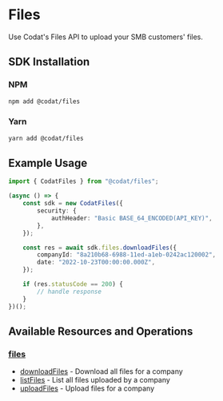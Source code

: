 # Files

<!-- Start Codat Library Description -->
﻿Use Codat's Files API to upload your SMB customers' files.
<!-- End Codat Library Description -->

<!-- Start SDK Installation -->
## SDK Installation

### NPM

```bash
npm add @codat/files
```

### Yarn

```bash
yarn add @codat/files
```
<!-- End SDK Installation -->

## Example Usage
<!-- Start SDK Example Usage -->
```typescript
import { CodatFiles } from "@codat/files";

(async () => {
    const sdk = new CodatFiles({
        security: {
            authHeader: "Basic BASE_64_ENCODED(API_KEY)",
        },
    });

    const res = await sdk.files.downloadFiles({
        companyId: "8a210b68-6988-11ed-a1eb-0242ac120002",
        date: "2022-10-23T00:00:00.000Z",
    });

    if (res.statusCode == 200) {
        // handle response
    }
})();

```
<!-- End SDK Example Usage -->

<!-- Start SDK Available Operations -->
## Available Resources and Operations


### [files](docs/sdks/files/README.md)

* [downloadFiles](docs/sdks/files/README.md#downloadfiles) - Download all files for a company
* [listFiles](docs/sdks/files/README.md#listfiles) - List all files uploaded by a company
* [uploadFiles](docs/sdks/files/README.md#uploadfiles) - Upload files for a company
<!-- End SDK Available Operations -->



<!-- Start Dev Containers -->



<!-- End Dev Containers -->